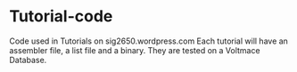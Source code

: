 # Tutorial-code
Code used in Tutorials on sig2650.wordpress.com
Each tutorial will have an assembler file, a list file and a binary.
They are tested on a Voltmace Database.
